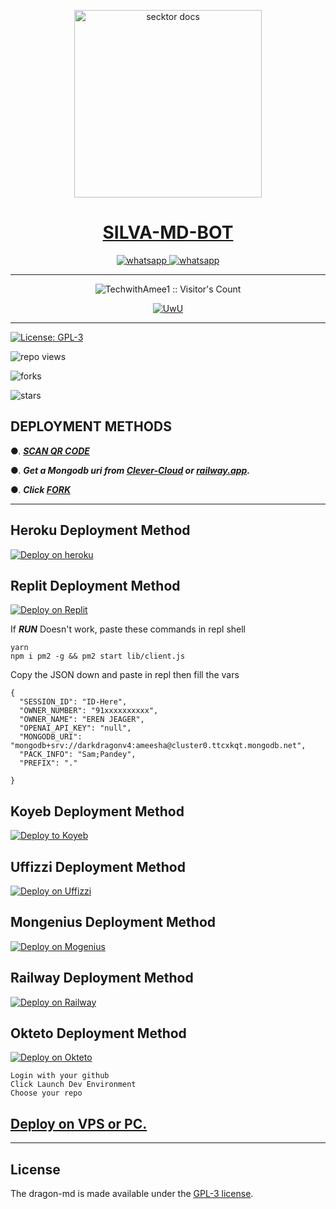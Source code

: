  <p align="center">  
  <a href="https://telegra.ph/file/0a6befc365ebd4d24a219.jpg">
    <img alt="secktor docs" height="300" src="https://telegra.ph/file/0a6befc365ebd4d24a219.jpg">
    <h1 align="center"> SILVA-MD-BOT </h1>
  </a>
</p>  
<p align="center">
  <a aria-label="Join our chats" href="https://chat.whatsapp.com/DfXcDCINUpP4V15JmRv6Ir" target="_blank">
    <img alt="whatsapp" src="https://img.shields.io/badge/Join Group-25D366?style=for-the-badge&logo=whatsapp&logoColor=white" />
  </a>
<a aria-label="Bot Whatsapp" href="[https://chat.whatsapp.com/DfXcDCINUpP4V15JmRv6Ir](https://wa.me/6282116863163?text=.menu)" target="_blank">
    <img alt="whatsapp" src="https://img.shields.io/badge/Bot%20Whatsapp-25D366?style=for-the-badge&logo=whatsapp&logoColor=white" />
  </a>
  
</p>

---

<p align="center"><img src="https://profile-counter.glitch.me/{TechwithAmee1}/count.svg" alt="TechwithAmee1 :: Visitor's Count" /></p>

<p align="center">
   <a href="https://github.com/TechwithAmee1"><img src="http://readme-typing-svg.herokuapp.com?color=FF0000&center=true&vCenter=true&multiline=false&lines=SILVA+Multi+Device;Base+Secktor;Give+star+and+forks+this+Repo+:D;Follow+My+Github" alt="UwU">
</p>

---

[![License: GPL-3](https://badges.frapsoft.com/os/gpl/gpl.png?v=103)](https://opensource.org/licenses/GPL-3.0/)

![repo views](https://hits.seeyoufarm.com/api/count/incr/badge.svg?url=https%3A%2F%2Fgithub.com%2FTechwithAmee1%2FDragon-MD-V4&count_bg=%2379C83D&title_bg=%23555555&icon=gitpod.svg&icon_color=%23E7E7E7&title=Views&edge_flat=false)

![forks](https://img.shields.io/github/forks/TechwithAmee1/Dragon-MD-V4?label=Forks&style=social)

![stars](https://img.shields.io/github/stars/TechwithAmee1/Dragon-MD-V4?style=social)

  

 ## DEPLOYMENT METHODS

  

●. ***[SCAN QR CODE](https://replit.com/@AmiyaProgrammer/Dragon-MD-V4-QR?v=1)***

●. ***Get a Mongodb uri from [Clever-Cloud](https://api.clever-cloud.com/v2/session/login) or [railway.app](https://railway.app).***

●.  ***Click [FORK](https://github.com/TechwithAmee1/Dragon-MD-V4/fork)***

---

## Heroku Deployment Method
[![Deploy on heroku](https://www.herokucdn.com/deploy/button.svg)](https://dashboard.heroku.com/new?button-url=https://github.com/TechwithAmee1/Dragon-MD-V4&template=https://github.com/TechwithAmee1/Dragon-MD-V4.git)

## Replit Deployment Method
[![Deploy on Replit](https://repl.it/badge/github/quiec/whatsasena)](https://repl.it/github/TechwithAmee1/Dragon-MD-V4)

If ***RUN*** Doesn't work, paste these commands in repl shell

```
yarn
npm i pm2 -g && pm2 start lib/client.js
```
Copy the JSON down and paste in repl then fill the vars

```
{
  "SESSION_ID": "ID-Here",
  "OWNER_NUMBER": "91xxxxxxxxxx",
  "OWNER_NAME": "EREN JEAGER",
  "OPENAI_API_KEY": "null",
  "MONGODB_URI": "mongodb+srv://darkdragonv4:ameesha@cluster0.ttcxkqt.mongodb.net",
  "PACK_INFO": "Sam;Pandey",
  "PREFIX": "."
   
}
```

## Koyeb Deployment Method
[![Deploy to Koyeb](https://www.koyeb.com/static/images/deploy/button.svg)](https://app.koyeb.com/apps/deploy?type=git&repository=github.com/TechwithAmee1/Dragon-MD-V4&branch=main&env[SESSION_ID]&env[OWNER_NUMBER]=94767453646&env[MONGODB_URI]&&env[OWNER_NAME]=ameesha&env[KOYEB_API]&env[PREFIX]=.&env[ALIVE_IMG]=https://i.ibb.co/NF7FbF2/20230604-132133.png&env[ALIVE_MSJ]=IAmOnline&env[global_url]=instagram.com&env[FAKE_COUNTRY_CODE]=92&env[READ_MESSAGE]=false&env[DISABLE_PM]=false&env[WORKTYPE]=public&env[THEME]=SI&env[PACK_INFO]=ameesha;madebydragonmd&name=dragon-md&env[KOYEB_NAME]=dragon-md&env[ANTILINK_VALUES]=chat.whatsapp.com&env[PORT]=8000)

## Uffizzi Deployment Method
[![Deploy on Uffizzi](https://telegra.ph/file/e464e609e43eb3dfdc144.png)](https://app.uffizzi.com/projects)

## Mongenius Deployment Method
[![Deploy on Mogenius](https://telegra.ph/file/946d83b461457a3c1598c.png)](https://studio.mogenius.com/studio/cloud-space/cloud-space-overview)

## Railway Deployment Method
[![Deploy on Railway](https://railway.app/button.svg)](https://railway.app/template/jxbUqE?referralCode=uWBrrv)

## Okteto Deployment Method
[![Deploy on Okteto](https://okteto.com/develop-okteto.svg)](https://cloud.okteto.com)

```
Login with your github
Click Launch Dev Environment
Choose your repo
```


  

 ## [Deploy on VPS or PC.](https://github.com/TechwithAmee1/Dragon-MD-V4/blob/main/deploy-on-vps.md)

 


 ---

## License

The dragon-md is made available under the [GPL-3 license](https://github.com/TechwithAmee1/Dragon-MD-V4/blob/main/LICENCE). 
